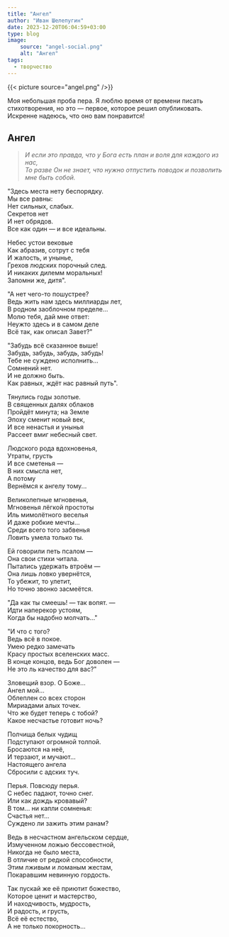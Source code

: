 ```yaml
---
title: "Ангел"
author: "Иван Шелепугин"
date: 2023-12-20T06:04:59+03:00
type: blog
image:
    source: "angel-social.png"
    alt: "Ангел"
tags:
  - творчество
---
```


{{< picture source="angel.png" />}}

Моя небольшая проба пера. Я люблю время от времени писать стихотворения, но это
&mdash; первое, которое решил опубликовать. Искренне надеюсь, что оно вам
понравится!

## Ангел

> *И если это правда, что у Бога есть план и воля для каждого из нас,   
> То разве Он не знает, что нужно отпустить поводок и позволить мне быть собой.*

"Здесь места нету беспорядку.  
Мы все равны:  
Нет сильных, слабых.  
Секретов нет  
И нет обрядов.  
Все как один &mdash; и все идеальны.  

Небес устои вековые  
Как абразив, сотрут с тебя  
И жалость, и унынье,  
Грехов людских порочный след.  
И никаких дилемм моральных!  
Запомни же, дитя".  

"А нет чего-то пошустрее?  
Ведь жить нам здесь миллиарды лет,  
В родном заоблочном пределе...  
Молю тебя, дай мне ответ:  
Неужто здесь и в самом деле  
Всё так, как описал Завет?"  

"Забудь всё сказанное выше!  
Забудь, забудь, забудь, забудь!  
Тебе не суждено исполнить...  
Сомнений нет.  
И не должно быть.  
Как равных, ждёт нас равный путь".  

Тянулись годы золотые.  
В священных далях облаков  
Пройдёт минута; на Земле  
Эпоху сменит новый век,  
И все ненастья и унынья  
Рассеет вмиг небесный свет.  

Людского рода вдохновенья,  
Утраты, грусть  
И все сметенья &mdash;  
В них смысла нет,  
А потому  
Вернёмся к ангелу тому...  

Великолепные мгновенья,  
Мгновенья лёгкой простоты  
Иль мимолётного веселья  
И даже робкие мечты...  
Среди всего того забвенья  
Ловить умела только ты.  

Ей говорили петь псалом &mdash;  
Она свои стихи читала.  
Пытались удержать втроём &mdash;  
Она лишь ловко увернётся,  
То убежит, то улетит,  
Но точно звонко засмеётся.  

"Да как ты смеешь! &mdash; так вопят. &mdash;  
Идти наперекор устоям,  
Когда бы надобно молчать..."  

"И что с того?  
Ведь всё в покое.  
Умею редко замечать  
Красу простых вселенских масс.  
В конце концов, ведь Бог доволен &mdash;  
Не это ль качество для вас?"  

Зловещий взор. О Боже...  
Ангел мой...  
Облеплен со всех сторон  
Мириадами алых точек.  
Что же будет теперь с тобой?  
Какое несчастье готовит ночь?  

Полчища белых чудищ  
Подступают огромной толпой.  
Бросаются на неё,  
И терзают, и мучают...  
Настоящего ангела  
Сбросили с адских туч.  

Перья. Повсюду перья.  
С небес падают, точно снег.  
Или как дождь кровавый?  
В том... ни капли сомненья:  
Счастья нет...  
Суждено ли зажить этим ранам?  

Ведь в несчастном ангельском сердце,  
Измученном ложью бессовестной,  
Никогда не было места,  
В отличие от редкой способности,  
Этим лживым и ломаным жестам,  
Покаравшим невинную гордость.  

Так пускай же её приютит божество,  
Которое ценит и мастерство,  
И находчивость, мудрость,  
И радость, и грусть,  
Всё её естество,  
А не только покорность...
